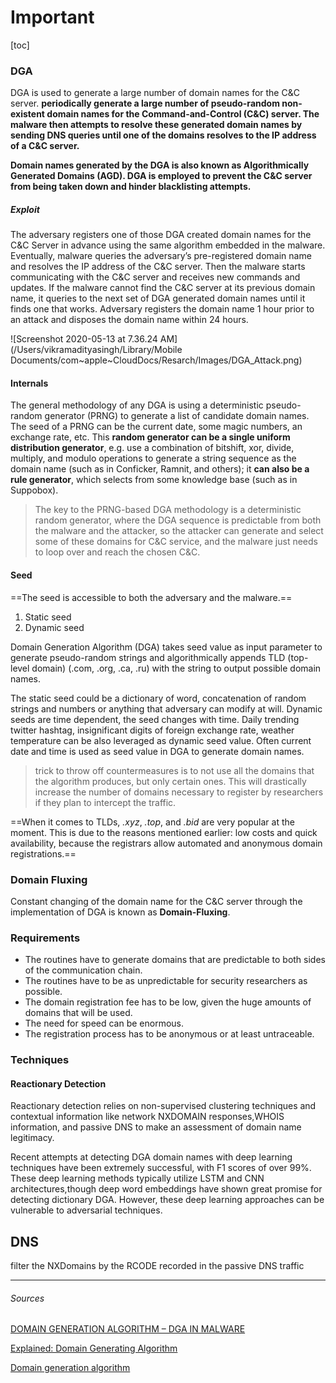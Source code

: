 # Important

[toc]

### DGA

DGA is used to generate a large number of domain names for the C&C server. **periodically generate a large number of pseudo-random non-existent domain names for the Command-and-Control (C&C) server. The malware then attempts to resolve these generated domain names by sending DNS queries until one of the domains resolves to the IP address of a C&C server.**

**Domain names generated by the DGA is also known as Algorithmically Generated Domains (AGD). DGA is employed to prevent the C&C server from being taken down and hinder blacklisting attempts.**

##### Exploit

The adversary registers one of those DGA created domain names for the C&C Server in advance using the same algorithm embedded in the malware. Eventually, malware queries the adversary’s pre-registered domain name and resolves the IP address of the C&C server. Then the malware starts communicating with the C&C server and receives new commands and updates. If the malware cannot find the C&C server at its previous domain name, it queries to the next set of DGA generated domain names until it finds one that works. Adversary registers the domain name 1 hour prior to an attack and disposes the domain name within 24 hours.

![Screenshot 2020-05-13 at 7.36.24 AM](/Users/vikramadityasingh/Library/Mobile Documents/com~apple~CloudDocs/Resarch/Images/DGA_Attack.png)

#### Internals

The general methodology of any DGA is using a deterministic pseudo-random generator (PRNG) to generate a list of candidate domain names. The seed of a PRNG can be the current date, some magic numbers, an exchange rate, etc. This **random generator can be a single uniform distribution generator**, e.g. use a combination of bitshift, xor, divide, multiply, and modulo operations to generate a string sequence as the domain name (such as in Conficker, Ramnit, and others); it **can also be a rule generator**, which selects from some knowledge base (such as in Suppobox). 

> The key to the PRNG-based DGA methodology is a deterministic random generator, where the DGA sequence is predictable from both the malware and the attacker, so the attacker can generate and select some of these domains for C&C service, and the malware just needs to loop over and reach the chosen C&C.

#### Seed

==The seed is accessible to both the adversary and the malware.==

1. Static seed
2. Dynamic seed

Domain Generation Algorithm (DGA) takes seed value as input parameter to generate pseudo-random strings and algorithmically appends TLD (top-level domain) (.com, .org, .ca, .ru) with the string to output possible domain names.

The static seed could be a dictionary of word, concatenation of random strings and numbers or anything that adversary can modify at will. Dynamic seeds are time dependent, the seed changes with time. Daily trending twitter hashtag, insignificant digits of foreign exchange rate, weather temperature can be also leveraged as dynamic seed value. Often current date and time is used as seed value in DGA to generate domain names.



> trick to throw off countermeasures is to not use all the domains that the algorithm produces, but only certain ones. This will drastically increase the number of domains necessary to register by researchers if they plan to intercept the traffic.

==When it comes to TLDs, *.xyz*, *.top*, and *.bid* are very popular at the moment. This is due to the reasons mentioned earlier: low costs and quick availability, because the registrars allow automated and anonymous domain registrations.==

### Domain Fluxing

Constant changing of the domain name for the C&C server through the implementation of DGA is known as **Domain-Fluxing**. 



### Requirements 

- The routines have to generate domains that are predictable to both sides of the communication chain.
- The routines have to be as unpredictable for security researchers as possible.
- The domain registration fee has to be low, given the huge amounts of domains that will be used.
- The need for speed can be enormous.
- The registration process has to be anonymous or at least untraceable.

### Techniques

#### Reactionary Detection

Reactionary detection relies on non-supervised clustering techniques and contextual information like network NXDOMAIN responses,WHOIS information, and passive DNS to make an assessment of domain name legitimacy. 

Recent attempts at detecting DGA domain names with deep learning techniques have been extremely successful, with F1 scores  of over 99%. These deep learning methods typically utilize LSTM  and CNN architectures,though deep word embeddings  have shown great promise for detecting dictionary DGA. However, these deep learning approaches can be vulnerable to adversarial techniques.



## DNS

filter the NXDomains by the RCODE recorded in the passive DNS traffic

---------

###### Sources

[DOMAIN GENERATION ALGORITHM – DGA IN MALWARE](https://hackersterminal.com/domain-generation-algorithm-dga-in-malware/)

[Explained: Domain Generating Algorithm](https://blog.malwarebytes.com/security-world/2016/12/explained-domain-generating-algorithm/)

[Domain generation algorithm](https://en.wikipedia.org/wiki/Domain_generation_algorithm#cite_note-5)

